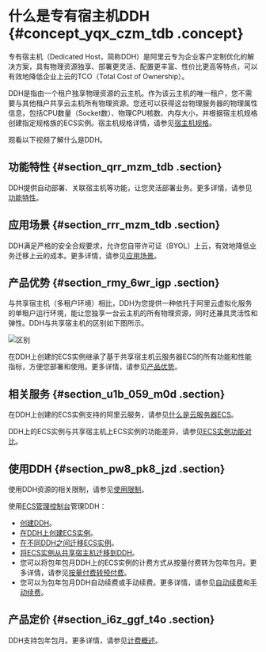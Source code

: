 # 什么是专有宿主机DDH {#concept_yqx_czm_tdb .concept}

专有宿主机（Dedicated Host，简称DDH）是阿里云专为企业客户定制优化的解决方案，具有物理资源独享、部署更灵活、配置更丰富、性价比更高等特点，可以有效地降低企业上云的TCO（Total Cost of Ownership）。

DDH是指由一个租户独享物理资源的云主机。作为该云主机的唯一租户，您不需要与其他租户共享云主机所有物理资源。您还可以获得这台物理服务器的物理属性信息，包括CPU数量（Socket数）、物理CPU核数、内存大小，并根据宿主机规格创建指定规格族的ECS实例。宿主机规格详情，请参见[宿主机规格](cn.zh-CN/产品简介/宿主机规格.md#)。

观看以下视频了解什么是DDH。  

## 功能特性 {#section_qrr_mzm_tdb .section}

DDH提供自动部署、关联宿主机等功能，让您灵活部署业务。更多详情，请参见[功能特性](cn.zh-CN/产品简介/功能特性.md#)。

## 应用场景 {#section_rrr_mzm_tdb .section}

DDH满足严格的安全合规要求，允许您自带许可证（BYOL）上云，有效地降低业务迁移上云的成本。更多详情，请参见[应用场景](cn.zh-CN/产品简介/应用场景.md#)。

## 产品优势 {#section_rmy_6wr_igp .section}

与共享宿主机（多租户环境）相比，DDH为您提供一种依托于阿里云虚拟化服务的单租户运行环境，能让您独享一台云主机的所有物理资源，同时还兼具灵活性和弹性。DDH与共享宿主机的区别如下图所示。

![区别](http://static-aliyun-doc.oss-cn-hangzhou.aliyuncs.com/assets/img/6617/1566382420894_zh-CN.png)

在DDH上创建的ECS实例继承了基于共享宿主机云服务器ECS的所有功能和性能指标，方便您部署和使用。更多详情，请参见[产品优势](cn.zh-CN/产品简介/产品优势.md#)。

## 相关服务 {#section_u1b_059_m0d .section}

在DDH上创建的ECS实例支持的阿里云服务，请参见[什么是云服务器ECS](../../../../cn.zh-CN/产品简介/什么是云服务器ECS.md#)。

DDH上的ECS实例与共享宿主机上ECS实例的功能差异，请参见[ECS实例功能对比](cn.zh-CN/产品简介/ECS实例功能对比.md#)。

## 使用DDH {#section_pw8_pk8_jzd .section}

使用DDH资源的相关限制，请参见[使用限制](cn.zh-CN/产品简介/使用限制.md#)。

使用[ECS管理控制台](https://ecs.console.aliyun.com/#/home)管理DDH：

-   [创建DDH](../../../../cn.zh-CN/快速入门/创建包年包月DDH.md#)。
-   [在DDH上创建ECS实例](../../../../cn.zh-CN/快速入门/在DDH上创建ECS实例.md#)。
-   [在不同DDH之间迁移ECS实例](../../../../cn.zh-CN/用户指南/在不同DDH之间迁移ECS实例.md#)。
-   [将ECS实例从共享宿主机迁移到DDH](../../../../cn.zh-CN/用户指南/将ECS实例从共享宿主机迁移到DDH.md#)。
-   您可以将包年包月DDH上的ECS实例的计费方式从按量付费转为包年包月。更多详情，请参见[按量付费转预付费](../../../../cn.zh-CN/产品定价/按量付费转预付费.md#)。
-   您可以为包年包月DDH自动续费或手动续费。更多详情，请参见[自动续费](../../../../cn.zh-CN/用户指南/自动续费DDH.md#)和[手动续费](../../../../cn.zh-CN/用户指南/手动续费DDH.md#)。

## 产品定价 {#section_i6z_ggf_t4o .section}

DDH支持包年包月。更多详情，请参见[计费概述](../../../../cn.zh-CN/产品定价/计费概述.md#)。

